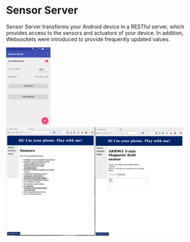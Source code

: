 # Sensor Server

Sensor Server transforms your Android device in a RESTful server, which provides access to the sensors and actuators of your device. In addition, Websockets were introduced to provide frequently updated values.

<div>

<img src="https://github.com/Oncilla/SensorServer/blob/master/device.png?raw=true" width="120">

<img src="https://github.com/Oncilla/SensorServer/blob/master/browser.png?raw=true" width="480">

</div>
